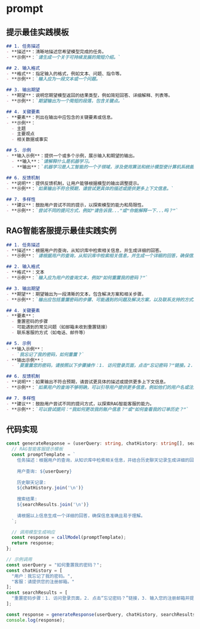 <!--
 * @Author: jackning 270580156@qq.com
 * @Date: 2024-12-27 22:19:41
 * @LastEditors: jackning 270580156@qq.com
 * @LastEditTime: 2024-12-27 22:27:30
 * @Description: bytedesk.com https://github.com/Bytedesk/bytedesk
 *   Please be aware of the BSL license restrictions before installing Bytedesk IM – 
 *  selling, reselling, or hosting Bytedesk IM as a service is a breach of the terms and automatically terminates your rights under the license. 
 *  仅支持企业内部员工自用，严禁私自用于销售、二次销售或者部署SaaS方式销售 
 *  Business Source License 1.1: https://github.com/Bytedesk/bytedesk/blob/main/LICENSE 
 *  contact: 270580156@qq.com 
 *  技术/商务联系：270580156@qq.com
 * Copyright (c) 2024 by bytedesk.com, All Rights Reserved. 
-->
# prompt

## 提示最佳实践模板

```md
## 1. 任务描述
- **描述**：清晰地描述您希望模型完成的任务。
- **示例**：`请生成一个关于可持续发展的简短介绍。`

## 2. 输入格式
- **格式**：指定输入的格式，例如文本、问题、指令等。
- **示例**：`输入应为一段文本或一个问题。`

## 3. 输出期望
- **期望**：说明您期望模型返回的结果类型，例如简短回答、详细解释、列表等。
- **示例**：`期望输出为一个简短的段落，包含关键点。`

## 4. 关键要素
- **要素**：列出在输出中应包含的关键要素或信息。
- **示例**：
  - 主题
  - 主要观点
  - 相关数据或事实

## 5. 示例
- **输入示例**：提供一个或多个示例，展示输入和期望的输出。
  - **输入**：`请解释什么是机器学习。`
  - **输出**：`机器学习是人工智能的一个子领域，涉及使用算法和统计模型使计算机系统能够执行特定任务，而无需使用明确的指令。`

## 6. 反馈机制
- **说明**：提供反馈机制，让用户能够根据模型的输出调整提示。
- **示例**：`如果输出不符合预期，请尝试更具体的描述或提供更多上下文信息。`

## 7. 多样性
- **建议**：鼓励用户尝试不同的提示，以探索模型的能力和局限性。
- **示例**：`尝试不同的提问方式，例如“请告诉我...”或“你能解释一下...吗？”`
```

## RAG智能客服提示最佳实践实例

```md
## 1. 任务描述
- **描述**：根据用户的查询，从知识库中检索相关信息，并生成详细的回答。
- **示例**：`请根据用户的查询，从知识库中检索相关信息，并生成一个详细的回答，确保信息准确且易于理解。`

## 2. 输入格式
- **格式**：文本
- **示例**：`输入应为用户的查询文本，例如“如何重置我的密码？”`

## 3. 输出期望
- **期望**：期望输出为一段清晰的文本，包含解决方案和相关步骤。
- **示例**：`输出应包括重置密码的步骤、可能遇到的问题及解决方案，以及联系支持的方式。`

## 4. 关键要素
- **要素**：
  - 重置密码的步骤
  - 可能遇到的常见问题（如邮箱未收到重置链接）
  - 联系客服的方式（如电话、邮件等）

## 5. 示例
- **输入示例**：
  - `我忘记了我的密码，如何重置？`
- **输出示例**：
  - `要重置您的密码，请按照以下步骤操作：1. 访问登录页面，点击“忘记密码？”链接。2. 输入您的注册邮箱地址并提交。3. 检查您的邮箱，您将收到一封重置密码的邮件。4. 点击邮件中的链接，设置新密码。如果您没有收到邮件，请检查垃圾邮件文件夹或联系支持团队，电话：400-123-4567。`

## 6. 反馈机制
- **说明**：如果输出不符合预期，请尝试更具体的描述或提供更多上下文信息。
- **示例**：`如果用户的查询不够明确，可以引导用户提供更多信息，例如他们的用户名或注册邮箱。`

## 7. 多样性
- **建议**：鼓励用户尝试不同的提问方式，以探索RAG智能客服的能力。
- **示例**：`可以尝试提问：“我如何更改我的账户信息？”或“如何查看我的订单历史？”`
```

## 代码实现

```ts
const generateResponse = (userQuery: string, chatHistory: string[], searchResults: string[]) => {
  // RAG智能客服提示模板
  const promptTemplate = `
    任务描述：根据用户的查询，从知识库中检索相关信息，并结合历史聊天记录生成详细的回答。
    
    用户查询: ${userQuery}
    
    历史聊天记录:
    ${chatHistory.join('\n')}
    
    搜索结果:
    ${searchResults.join('\n')}
    
    请根据以上信息生成一个详细的回答，确保信息准确且易于理解。
  `;

  // 调用模型生成响应
  const response = callModel(promptTemplate);
  return response;
};

// 示例调用
const userQuery = "如何重置我的密码？";
const chatHistory = [
  "用户：我忘记了我的密码。",
  "客服：请提供您的注册邮箱。"
];
const searchResults = [
  "重置密码步骤：1. 访问登录页面，2. 点击“忘记密码？”链接，3. 输入您的注册邮箱并提交，4. 检查您的邮箱以获取重置链接。"
];

const response = generateResponse(userQuery, chatHistory, searchResults);
console.log(response);
```

